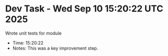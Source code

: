 # Dev Task - Wed Sep 10 15:20:22 UTC 2025
Wrote unit tests for module
- Time: 15:20:22
- Notes: This was a key improvement step.
